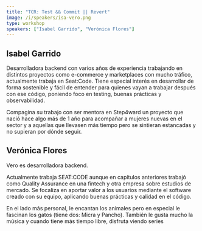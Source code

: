 ```yaml
---
title: "TCR: Test && Commit || Revert"
image: /i/speakers/isa-vero.png
type: workshop
speakers: ["Isabel Garrido", "Verónica Flores"]
---
```


## Isabel Garrido

Desarrolladora backend con varios años de experiencia trabajando en distintos proyectos como e-commerce y marketplaces
con mucho tráfico, actualmente trabaja en Seat:Code. Tiene especial interés en desarrollar de forma sostenible y fácil
de entender para quienes vayan a trabajar después con ese código, poniendo foco en testing, buenas prácticas y
observabilidad.

Compagina su trabajo con ser mentora en Step4ward un proyecto que nació hace algo más de 1 año para acompañar a mujeres
nuevas en el sector y a aquellas que llevasen más tiempo pero se sintieran estancadas y no supieran por dónde seguir.

## Verónica Flores

Vero es desarrolladora backend.

Actualmente trabaja SEAT:CODE aunque en capítulos anteriores trabajó como Quality Assurance en una fintech y otra
empresa sobre estudios de mercado. Se focaliza en aportar valor a los usuarios mediante el software creado con su
equipo, aplicando buenas prácticas y calidad en el código.

En el lado más personal, le encantan los animales pero en especial le fascinan los gatos (tiene dos: Micra y Pancho).
También le gusta mucho la música y cuando tiene más tiempo libre, disfruta viendo series

